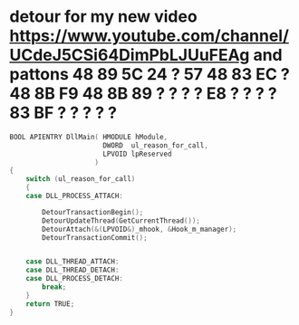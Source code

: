 # detour for my new video https://www.youtube.com/channel/UCdeJ5CSi64DimPbLJUuFEAg and pattons 48 89 5C 24 ? 57 48 83 EC ? 48 8B F9 48 8B 89 ? ? ? ? E8 ? ? ? ? 83 BF ? ? ? ? ?



```c++
BOOL APIENTRY DllMain( HMODULE hModule,
                       DWORD  ul_reason_for_call,
                       LPVOID lpReserved
                     )
{
    switch (ul_reason_for_call)
    {
    case DLL_PROCESS_ATTACH:

        DetourTransactionBegin();
        DetourUpdateThread(GetCurrentThread());
        DetourAttach(&(LPVOID&)_mhook, &Hook_m_manager);
        DetourTransactionCommit();


    case DLL_THREAD_ATTACH:
    case DLL_THREAD_DETACH:
    case DLL_PROCESS_DETACH:
        break;
    }
    return TRUE;
}
```

